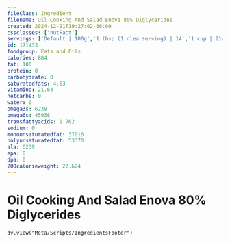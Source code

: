 ```yaml
---
fileClass: Ingredient
filename: Oil Cooking And Salad Enova 80% Diglycerides
created: 2024-12-21T19:27:02-06:00
cssclasses: ['nutFact']
servings: ['Default | 100g','1 tbsp (1 nlea serving) | 14','1 cup | 214']
id: 171433
foodgroup: Fats and Oils
calories: 884
fat: 100
protein: 0
carbohydrate: 0
saturatedfats: 4.63
vitamine: 21.64
netcarbs: 0
water: 0
omega3s: 6239
omega6s: 45938
transfattyacids: 1.762
sodium: 0
monounsaturatedfat: 37016
polyunsaturatedfat: 53370
ala: 6239
epa: 0
dpa: 0
200calorieweight: 22.624
---
```


# Oil Cooking And Salad Enova 80% Diglycerides

```dataviewjs
dv.view("Meta/Scripts/IngredientsFooter")
```